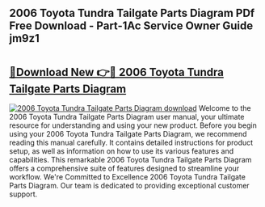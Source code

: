 ## 2006 Toyota Tundra Tailgate Parts Diagram PDf Free Download - Part-1Ac Service Owner Guide jm9z1

# <h2><a href="http://dfskbq.blite.top/?on=2006+Toyota+Tundra+Tailgate+Parts+Diagram">🔗Download New 👉🔴 2006 Toyota Tundra Tailgate Parts Diagram</a></h2>

[![2006 Toyota Tundra Tailgate Parts Diagram download](https://i.imgur.com/lujVjoI.png)](http://dfskbq.blite.top/?on=2006+Toyota+Tundra+Tailgate+Parts+Diagram)
Welcome to the 2006 Toyota Tundra Tailgate Parts Diagram user manual, your ultimate resource for understanding and using your new product. Before you begin using your 2006 Toyota Tundra Tailgate Parts Diagram, we recommend reading this manual carefully. It contains detailed instructions for product setup, as well as information on how to use its various features and capabilities. This remarkable 2006 Toyota Tundra Tailgate Parts Diagram offers a comprehensive suite of features designed to streamline your workflow. We're Committed to Excellence 2006 Toyota Tundra Tailgate Parts Diagram. Our team is dedicated to providing exceptional customer support.
